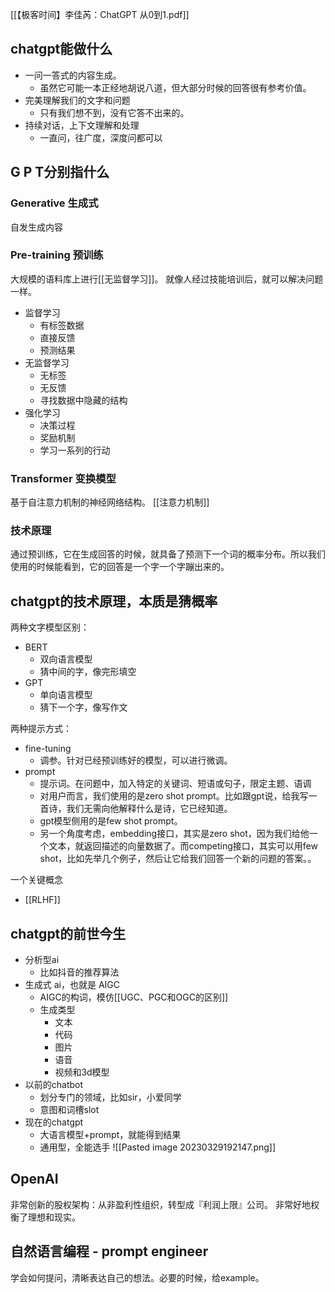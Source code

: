 ---
---

[[【极客时间】李佳芮：ChatGPT 从0到1.pdf]]

## chatgpt能做什么

- 一问一答式的内容生成。
	- 虽然它可能一本正经地胡说八道，但大部分时候的回答很有参考价值。
- 完美理解我们的文字和问题
	- 只有我们想不到，没有它答不出来的。
- 持续对话，上下文理解和处理
	- 一直问，往广度，深度问都可以

## G P T分别指什么

### Generative 生成式
自发生成内容

### Pre-training 预训练
大规模的语料库上进行[[无监督学习]]。
就像人经过技能培训后，就可以解决问题一样。

- 监督学习
	- 有标签数据
	- 直接反馈
	- 预测结果
- 无监督学习
	- 无标签
	- 无反馈
	- 寻找数据中隐藏的结构
- 强化学习
	- 决策过程
	- 奖励机制
	- 学习一系列的行动


### Transformer 变换模型
基于自注意力机制的神经网络结构。
[[注意力机制]]


### 技术原理
通过预训练，它在生成回答的时候，就具备了预测下一个词的概率分布。所以我们使用的时候能看到，它的回答是一个字一个字蹦出来的。

## chatgpt的技术原理，本质是猜概率

两种文字模型区别：
- BERT
	- 双向语言模型
	- 猜中间的字，像完形填空
- GPT
	- 单向语言模型
	- 猜下一个字，像写作文

两种提示方式：
- fine-tuning
	- 调参。针对已经预训练好的模型，可以进行微调。
- prompt
	- 提示词。在问题中，加入特定的关键词、短语或句子，限定主题、语调
	- 对用户而言，我们使用的是zero shot prompt。比如跟gpt说，给我写一首诗，我们无需向他解释什么是诗，它已经知道。
	- gpt模型侧用的是few shot prompt。
	- 另一个角度考虑，embedding接口，其实是zero shot，因为我们给他一个文本，就返回描述的向量数据了。而competing接口，其实可以用few shot，比如先举几个例子，然后让它给我们回答一个新的问题的答案。。

一个关键概念
- [[RLHF]]

## chatgpt的前世今生

- 分析型ai
	- 比如抖音的推荐算法
- 生成式 ai，也就是 AIGC
	- AIGC的构词，模仿[[UGC、PGC和OGC的区别]]
	- 生成类型
		- 文本
		- 代码
		- 图片
		- 语音
		- 视频和3d模型
- 以前的chatbot
	- 划分专门的领域，比如sir，小爱同学
	- 意图和词槽slot
- 现在的chatgpt
	- 大语言模型+prompt，就能得到结果
	- 通用型，全能选手
![[Pasted image 20230329192147.png]]

## OpenAI

非常创新的股权架构：从非盈利性组织，转型成『利润上限』公司。
非常好地权衡了理想和现实。

## 自然语言编程 - prompt engineer

学会如何提问，清晰表达自己的想法。必要的时候，给example。




